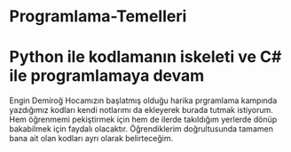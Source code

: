 # Programlama-Temelleri
# Python ile kodlamanın iskeleti ve C# ile programlamaya devam

Engin Demiroğ Hocamızın başlatmış olduğu harika prgramlama kampında yazdığımız kodları kendi notlarımı da ekleyerek burada tutmak istiyorum. 
Hem öğrenmemi pekiştirmek için hem de ilerde takıldığım yerlerde dönüp bakabilmek için faydalı olacaktır.
Öğrendiklerim doğrultusunda tamamen bana ait olan kodları ayrı olarak belirteceğim.
